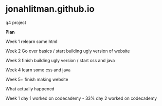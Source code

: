 # jonahlitman.github.io
q4 project

__Plan__

Week 1
  relearn some html

Week 2
  Go over basics / start building ugly version of website

Week 3
  finish building ugly version / start css and java

Week 4
  learn some css and java

Week 5+
  finish making website

What actually happened

Week 1
  day 1 worked on codecademy - 33%
  day 2 worked on codecademy
